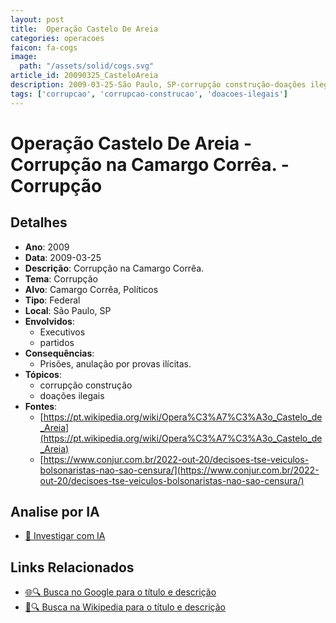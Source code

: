 ```yaml
---
layout: post
title:  Operação Castelo De Areia
categories: operacoes
faicon: fa-cogs
image:
  path: "/assets/solid/cogs.svg"
article_id: 20090325_CasteloAreia
description: 2009-03-25-São Paulo, SP-corrupção construção-doações ilegais
tags: ['corrupcao', 'corrupcao-construcao', 'doacoes-ilegais']
---
```


# Operação Castelo De Areia - Corrupção na Camargo Corrêa. - Corrupção

## Detalhes
- **Ano**: 2009
- **Data**: 2009-03-25
- **Descrição**: Corrupção na Camargo Corrêa.
- **Tema**: Corrupção
- **Alvo**: Camargo Corrêa, Políticos
- **Tipo**: Federal
- **Local**: São Paulo, SP
- **Envolvidos**:
  - Executivos
  - partidos
- **Consequências**:
  - Prisões, anulação por provas ilícitas.
- **Tópicos**:
  - corrupção construção
  - doações ilegais
- **Fontes**:
  - [https://pt.wikipedia.org/wiki/Opera%C3%A7%C3%A3o_Castelo_de_Areia](https://pt.wikipedia.org/wiki/Opera%C3%A7%C3%A3o_Castelo_de_Areia)
  - [https://www.conjur.com.br/2022-out-20/decisoes-tse-veiculos-bolsonaristas-nao-sao-censura/](https://www.conjur.com.br/2022-out-20/decisoes-tse-veiculos-bolsonaristas-nao-sao-censura/)

## Analise por IA
- [🤖 Investigar com IA](https://www.perplexity.ai/search?q=%22opera%C3%A7%C3%A3o%20policial%20Brasil%22%20Opera%C3%A7%C3%A3o%20Castelo%20De%20Areia%20Corrup%C3%A7%C3%A3o%20na%20Camargo%20Corr%C3%AAa.%20S%C3%A3o%20Paulo%2C%20SP%202009-03-25)

## Links Relacionados
- [🌐🔍 Busca no Google para o título e descrição](https://www.google.com/search?q=%22opera%C3%A7%C3%A3o%20policial%20Brasil%22%20Opera%C3%A7%C3%A3o%20Castelo%20De%20Areia%20Corrup%C3%A7%C3%A3o%20na%20Camargo%20Corr%C3%AAa.%20S%C3%A3o%20Paulo%2C%20SP%202009-03-25)
- [📖🔍 Busca na Wikipedia para o título e descrição](https://pt.wikipedia.org/w/index.php?search=%22opera%C3%A7%C3%A3o%20policial%20Brasil%22%20Opera%C3%A7%C3%A3o%20Castelo%20De%20Areia%20Corrup%C3%A7%C3%A3o%20na%20Camargo%20Corr%C3%AAa.%20S%C3%A3o%20Paulo%2C%20SP%202009-03-25)

